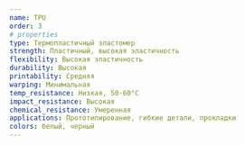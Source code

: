```yaml
---
name: TPU
order: 3
# properties
type: Термопластичный эластомер
strength: Пластичный, высокая эластичность
flexibility: Высокая эластичность
durability: Высокая
printability: Средняя
warping: Минимальная
temp_resistance: Низкая, 50-60°С
impact_resistance: Высокая
chemical_resistance: Умеренная
applications: Прототипирование, гибкие детали, прокладки
colors: белый, черный
---
```


